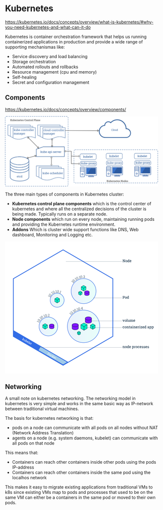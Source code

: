 # Kubernetes

https://kubernetes.io/docs/concepts/overview/what-is-kubernetes/#why-you-need-kubernetes-and-what-can-it-do

Kubernetes is container orchestration framework that helps us running containerized applications in production and provide a wide range of supporting mechanismas like:

* Service discovery and load balancing
* Storage orchestration
* Automated rollouts and rollbacks
* Resource management (cpu and memory)
* Self-healing
* Secret and configuration management

## Components

https://kubernetes.io/docs/concepts/overview/components/

![k8s components](components-of-kubernetes.png)

The three main types of components in Kubernetes cluster:

* **Kubernetes control plane components** which is the control center of kubernetes and where all the centralized decisions of the cluster is being made. Typically runs on a separate node.
* **Node components** which run on every node, maintaining running pods and providing the Kubernetes runtime environment.
* **Addons** Which is cluster wide support functions like DNS, Web dashboard, Monitoring and Logging etc.

![typical k8s node with pods and containers](module_03_nodes.svg)

## Networking

A small note on kubernetes networking. The networking model in kubernetes is very simple and works in the same basic
way as IP-network between traditional virtual machines.

The basis for kubernetes networking is that:

* pods on a node can communicate with all pods on all nodes without NAT (Network Address Translation)
* agents on a node (e.g. system daemons, kubelet) can communicate with all pods on that node

This means that:

* Containers can reach other containers inside other pods using the pods IP-address
* Containers can reach other containers inside the same pod using the localhos network

This makes it easy to migrate existing applications from traditional VMs to k8s since existing VMs map to pods and
processes that used to be on the same VM can either be a containers in the same pod or moved to their own pods.

 
